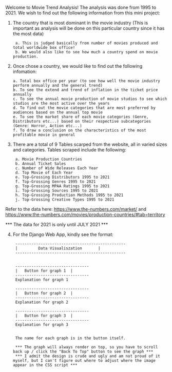Welcome to Movie Trend Analysis! The analysis was done from 1995 to 2021. We wish to find out the following information from this mini project:

1. The country that is most dominant in the movie industry (This is important as analysis will be done on this particular country since it has the most data)

		a. This is judged basically from number of movies produced and total worldwide box office!
		b. We would also like to see how much a country spend on movie production.
2.  Once chose a country, we would like to find out the following infomation:

		a. Total box office per year (to see how well the movie industry perform annually and the general trend)
		b. To see the extend and trend of inflation in the ticket price annually
		c. To see the annual movie production of movie studios to see which studios are the most active over the years
		d. To find out the movie categories that are most preferred by audiences based on the annual top movie
		e. To see the market share of each movie categories (Genre, Distributors etc...) based on their respective subcategories (Genre: Horror, Action etc...)
		f. To draw a conclusion on the characteristics of the most profitable movie in general

3. There are a total of 9 Tables scarped from the website, all in varied sizes and categories. Tables scraped include the following:

		a. Movie Production Countries
		b. Annual Ticket Sales
		c. Number of Wide Releases Each Year
		d. Top Movie of Each Year
		e. Top-Grossing Distributors 1995 to 2021
		f. Top-Grossing Genres 1995 to 2021
		g. Top-Grossing MPAA Ratings 1995 to 2021
		i. Top-Grossing Sources 1995 to 2021
		h. Top-Grossing Production Methods 1995 to 2021
		j. Top-Grossing Creative Types 1995 to 2021
		
Refer to the data here: https://www.the-numbers.com/market/ and https://www.the-numbers.com/movies/production-countries/#tab=territory


*** The data for 2021 is only until JULY 2021 ***


4. For the Django Web App, kindly see the format:
	
		------------------------------------------------
		|	      Data Visualiszation		|
		------------------------------------------------


		--------------------------------
		|	Button for graph 1	|
		--------------------------------
		Explanation for graph 1

		--------------------------------
		|	Button for graph 2	|
		--------------------------------
		Explanation for graph 2

		--------------------------------
		|	Button for graph 3	|
		--------------------------------
		Explanation for graph 3

		
		The name for each graph is in the button itself.
		
		*** The graph will always render on top, so you have to scroll back up / click the "Back To Top" button to see the graph ***
		*** I admit the design is crude and ugly and am not proud of it myself, but I can't figure out where to adjust where the image appear in the CSS script ***
